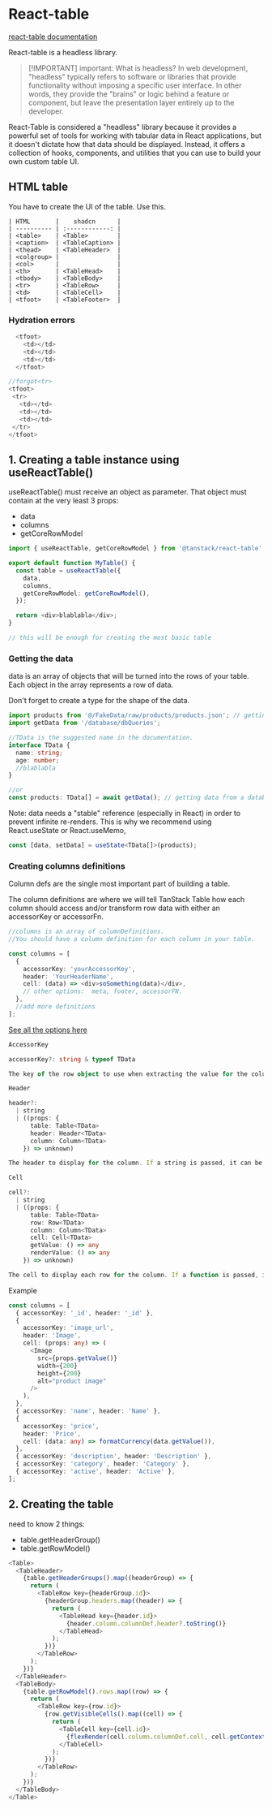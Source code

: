 # React-table

[react-table documentation](https://tanstack.com/table/latest/docs/guide/tables)

React-table is a headless library.

> [!IMPORTANT] important: What is headless?
> In web development, "headless" typically refers to software or libraries that provide functionality without imposing a specific user interface.
> In other words, they provide the "brains" or logic behind a feature or component, but leave the presentation layer entirely up to the developer.

React-Table is considered a "headless" library because it provides a powerful set of tools for working with tabular data in React applications, but it doesn't dictate how that data should be displayed. Instead, it offers a collection of hooks, components, and utilities that you can use to build your own custom table UI.

## HTML table

You have to create the UI of the table. Use this.

```text
| HTML       |    shadcn      |
| ---------- | :------------: |
| <table>    | <Table>        |
| <caption>  | <TableCaption> |
| <thead>    | <TableHeader>  |
| <colgroup> |                |
| <col>      |                |
| <th>       | <TableHead>    |
| <tbody>    | <TableBody>    |
| <tr>       | <TableRow>     |
| <td>       | <TableCell>    |
| <tfoot>    | <TableFooter>  |
```

### Hydration errors

```ts
  <tfoot>
    <td></td>
    <td></td>
    <td></td>
  </tfoot>

//forgot<tr>
<tfoot>
 <tr>
   <td></td>
   <td></td>
   <td></td>
 </tr>
</tfoot>
```

## 1. Creating a table instance using useReactTable()

useReactTable() must receive an object as parameter.
That object must contain at the very least 3 props:

- data
- columns
- getCoreRowModel

```ts
import { useReactTable, getCoreRowModel } from '@tanstack/react-table';

export default function MyTable() {
  const table = useReactTable({
    data,
    columns,
    getCoreRowModel: getCoreRowModel(),
  });

  return <div>blablabla</div>;
}

// this will be enough for creating the most basic table
```

### Getting the data

data is an array of objects that will be turned into the rows of your table. Each object in the array represents a row of data.

Don't forget to create a type for the shape of the data.

```ts
import products from '@/FakeData/raw/products/products.json'; // getting data from a json file
import getData from '/database/dbQueries';

//TData is the suggested name in the documentation.
interface TData {
  name: string;
  age: number;
  //blablabla
}

//or
const products: TData[] = await getData(); // getting data from a database
```

Note: data needs a "stable" reference (especially in React) in order to prevent infinite re-renders. This is why we recommend using React.useState or React.useMemo,

```ts
const [data, setData] = useState<TData[]>(products);
```

### Creating columns definitions

Column defs are the single most important part of building a table.

The column definitions are where we will tell TanStack Table how each column should access and/or transform row data with either an accessorKey or accessorFn.

```ts
//columns is an array of columnDefinitions.
//You should have a column definition for each column in your table.

const columns = [
  {
    accessorKey: 'yourAccessorKey',
    header: 'YourHeaderName',
    cell: (data) => <div>soSomething(data)</div>,
    // other options:  meta, footer, accessorFN.
  },
  //add more definitions
];
```

[See all the options here](https://tanstack.com/table/v8/docs/api/core/column-def#accessorfn)

```ts
AccessorKey

accessorKey?: string & typeof TData

The key of the row object to use when extracting the value for the column.

```

```ts
Header

header?:
  | string
  | ((props: {
      table: Table<TData>
      header: Header<TData>
      column: Column<TData>
    }) => unknown)

The header to display for the column. If a string is passed, it can be used as a default for the column ID. If a function is passed, it will be passed a props object for the header and should return the rendered header value (the exact type depends on the adapter being used).
```

```ts
Cell

cell?:
  | string
  | ((props: {
      table: Table<TData>
      row: Row<TData>
      column: Column<TData>
      cell: Cell<TData>
      getValue: () => any
      renderValue: () => any
    }) => unknown)

The cell to display each row for the column. If a function is passed, it will be passed a props object for the cell and should return the rendered cell value (the exact type depends on the adapter being used).

```

Example

```ts
const columns = [
  { accessorKey: '_id', header: '_id' },
  {
    accessorKey: 'image_url',
    header: 'Image',
    cell: (props: any) => (
      <Image
        src={props.getValue()}
        width={200}
        height={200}
        alt="product image"
      />
    ),
  },
  { accessorKey: 'name', header: 'Name' },
  {
    accessorKey: 'price',
    header: 'Price',
    cell: (data: any) => formatCurrency(data.getValue()),
  },
  { accessorKey: 'description', header: 'Description' },
  { accessorKey: 'category', header: 'Category' },
  { accessorKey: 'active', header: 'Active' },
];
```

## 2. Creating the table

need to know 2 things:

- table.getHeaderGroup()
- table.getRowModel()

```ts
<Table>
  <TableHeader>
    {table.getHeaderGroups().map((headerGroup) => {
      return (
        <TableRow key={headerGroup.id}>
          {headerGroup.headers.map((header) => {
            return (
              <TableHead key={header.id}>
                {header.column.columnDef.header?.toString()}
              </TableHead>
            );
          })}
        </TableRow>
      );
    })}
  </TableHeader>
  <TableBody>
    {table.getRowModel().rows.map((row) => {
      return (
        <TableRow key={row.id}>
          {row.getVisibleCells().map((cell) => {
            return (
              <TableCell key={cell.id}>
                {flexRender(cell.column.columnDef.cell, cell.getContext())}
              </TableCell>
            );
          })}
        </TableRow>
      );
    })}
  </TableBody>
</Table>
```
